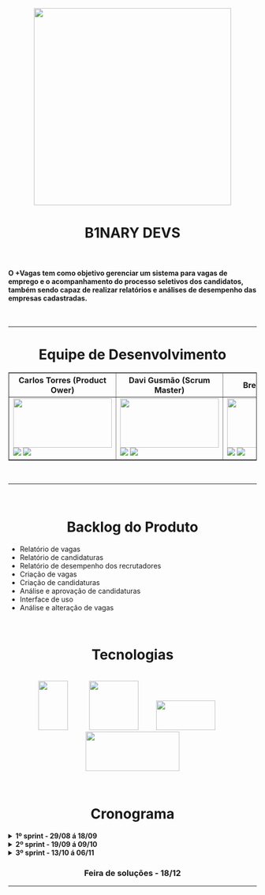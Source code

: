 <div align= "center">
<img src = "https://github.com/WallaceHS20/Testes/blob/main/logo%20(1).png" width="400" height="400" />

<h1>B1NARY DEVS </h1></br> 
</div>

  #### O **+Vagas** tem como objetivo gerenciar um sistema para vagas de emprego e o acompanhamento do processo seletivos dos candidatos, também sendo capaz de realizar relatórios e análises de desempenho das empresas cadastradas. 

<br>

--------------------------------------------------------------------------------------------------------------------------------------------------- 
<div align="center">

# **Equipe de Desenvolvimento** <br>

</div>
 
<table border="1">
<thead>
    <tr>
        <th>Carlos Torres (Product Ower) <width="100"/th>
          <th>Davi Gusmão (Scrum Master) <width="100"/th>
            <th>Breno Silva (Dev) <width="100"/th>
              <th>Gabriel Vieira (Dev) <width="100"/th>
                <th>Gui Santana (Dev) <width="100"/th>
                  <th>Larissa Souza (Dev) <width="100"/th>
                    <th>Wallace Honorato (Dev) <width="100"/th>
    </tr>
</thead>
<tbody>
    <tr>
        <td><img src="https://user-images.githubusercontent.com/101594950/173720182-1be62bbb-a684-41e7-9d27-28eae7359714.png" width="200" height="100" target="_blank"></a> <br> <a href="https://www.linkedin.com/in/carlos-torres-638b13210" target="_blank"><img src="https://img.shields.io/badge/-LinkedIn-%230077B5?style=for-the-badge&logo=linkedin&logoColor=white" target="_blank"></a> <a href="https://github.com/CarlosTorres2305" target="_blank"><img src="https://img.shields.io/badge/GitHub-100000?style=for-the-badge&logo=github&logoColor=white" target="_blank"></a> </td> 
                <td><img src="https://user-images.githubusercontent.com/101594950/173720182-1be62bbb-a684-41e7-9d27-28eae7359714.png" width="200" height="100" target="_blank"></a> <br> <a href="https://www.linkedin.com/in/davi-gusm%C3%A3o-a09421240" target="_blank"><img src="https://img.shields.io/badge/-LinkedIn-%230077B5?style=for-the-badge&logo=linkedin&logoColor=white" target="_blank"></a> <a href="https://github.com/Davign10" target="_blank"><img src="https://img.shields.io/badge/GitHub-100000?style=for-the-badge&logo=github&logoColor=white" target="_blank"></a> </td> 
                <td><img src="https://user-images.githubusercontent.com/101594950/173720182-1be62bbb-a684-41e7-9d27-28eae7359714.png" width="200" height="100" target="_blank"></a> <br> <a href="https://www.linkedin.com/in/breno-do-nascimento-silva" target="_blank"><img src="https://img.shields.io/badge/-LinkedIn-%230077B5?style=for-the-badge&logo=linkedin&logoColor=white" target="_blank"></a> <a href="https://github.com/Breno30" target="_blank"><img src="https://img.shields.io/badge/GitHub-100000?style=for-the-badge&logo=github&logoColor=white" target="_blank"></a> </td>
                <td><img src="https://user-images.githubusercontent.com/101594950/173720182-1be62bbb-a684-41e7-9d27-28eae7359714.png" width="200" height="100" target="_blank"></a> <br> <a href="https://www.linkedin.com/in/gabriel-silva-vieira-79166b208/" target="_blank"><img src="https://img.shields.io/badge/-LinkedIn-%230077B5?style=for-the-badge&logo=linkedin&logoColor=white" target="_blank"></a> <a href="https://github.com/DevBielgrazi" target="_blank"><img src="https://img.shields.io/badge/GitHub-100000?style=for-the-badge&logo=github&logoColor=white" target="_blank"></a> </td>
                <td><img src="https://user-images.githubusercontent.com/101594950/173720182-1be62bbb-a684-41e7-9d27-28eae7359714.png" width="200" height="100" target="_blank"></a> <br> <a href="https://www.linkedin.com/in/guilherme-santana-696535249" target="_blank"><img src="https://img.shields.io/badge/-LinkedIn-%230077B5?style=for-the-badge&logo=linkedin&logoColor=white" target="_blank"></a> <a href="https://github.com/1SGuilherme" target="_blank"><img src="https://img.shields.io/badge/GitHub-100000?style=for-the-badge&logo=github&logoColor=white" target="_blank"></a> </td>
                                <td><img src="https://user-images.githubusercontent.com/101594950/173720182-1be62bbb-a684-41e7-9d27-28eae7359714.png" width="200" height="100" target="_blank"></a> <br> <a href="https://www.linkedin.com/in/larissatsouza" target="_blank"><img src="https://img.shields.io/badge/-LinkedIn-%230077B5?style=for-the-badge&logo=linkedin&logoColor=white" target="_blank"></a> <a href="https://github.com/larissasouz" target="_blank"><img src="https://img.shields.io/badge/GitHub-100000?style=for-the-badge&logo=github&logoColor=white" target="_blank"></a> </td>
                                                <td><img src="https://user-images.githubusercontent.com/101594950/173720182-1be62bbb-a684-41e7-9d27-28eae7359714.png" width="200" height="100" target="_blank"></a> <br> <a href="https://www.linkedin.com/in/wallace-honorato-b15a3b1a2" target="_blank"><img src="https://img.shields.io/badge/-LinkedIn-%230077B5?style=for-the-badge&logo=linkedin&logoColor=white" target="_blank"></a> <a href="https://github.com/WallaceHS20" target="_blank"><img src="https://img.shields.io/badge/GitHub-100000?style=for-the-badge&logo=github&logoColor=white" target="_blank"></a> </td>
    </tr>
</tbody>
<tfoot>
</tfoot>
</table>
<br>

---------------------------------------------------------------------------------------------------------------------------------------------
<div align = "center"><br>
 
# Backlog do Produto
 
</div>
 
- Relatório de vagas
- Relatório de candidaturas
- Relatório de desempenho dos recrutadores
- Criação de vagas
- Criação de candidaturas
- Análise e aprovação de candidaturas
- Interface de uso
- Análise e alteração de vagas

<div align= "center">
 
 <br>

# Tecnologias <br>
 
<br ><img src = "https://user-images.githubusercontent.com/101594950/186548020-70fe6c79-a090-46f9-91e4-ebf6200d9a75.png" width="60" height="100" /> &nbsp; &nbsp; &nbsp; &nbsp; &nbsp; <img src = "https://user-images.githubusercontent.com/101594950/186552334-e74856f0-294a-46e7-bde3-f06b42e9bb57.png" width="100" height="100" /> &nbsp; &nbsp; &nbsp; &nbsp; <img src = "https://user-images.githubusercontent.com/101594950/186552399-591df955-f423-4ac6-8474-6d7a7c05c69c.png" width="120" height="60" /> &nbsp; &nbsp; &nbsp; <img src = "https://user-images.githubusercontent.com/101594950/186661772-cc028ca9-489e-43bd-969b-8a57dfb2e516.png" width="190" height="80" />
</div> <br>

<div align="center">

# Cronograma
  
</div>
  
<details>
  
 **<summary> 1º sprint - 29/08 á 18/09 </summary><br>**
  
* **a definir**
* a definir
* a definir


<hr>
  
 #### imagens programa exemplo
  
 <b>[Documentação a ser realizada](https://github.com/fatec-bd1sem/Otus/files/8696015/sprint1.pdf)</b>
 <br>

 <b>Gráfico de Burndown</b>
 <br>
 ![image](https://user-images.githubusercontent.com/59184811/168484736-37a60122-cb39-4e7b-b6a9-21bc38cad026.png)

</details>


<details>
  
 **<summary> 2º sprint - 19/09 á 09/10 </summary><br>**
  
* **a definir**
* a definir
* a definir

<hr> 
 
 <b>[Documentação a ser realizada](https://github.com/fatec-bd1sem/Otus/files/8696015/sprint1.pdf)</b>
 <br>
 
 <b>Gráfico de Burndown</b>
 <br>
 ![image](https://user-images.githubusercontent.com/59184811/168485529-45118439-b08c-407c-9c9c-c268228f491d.png)

 </details>
 
 <details>
  
 **<summary> 3º sprint - 13/10 á 06/11 </summary>**
* **a definir**
* a definir
* a definir

<hr>

 <b>[Documentação a ser realizada](https://github.com/fatec-bd1sem/Otus/files/8696015/sprint1.pdf)</b>
 <br>
 
 <b>Gráfico de Burndown</b>
 <br>
 ![image](https://user-images.githubusercontent.com/59184811/172053967-04975a0d-f20c-468d-accd-427b3ac6f528.png)

 </details>

<div align="center">

### Feira de soluções - 18/12 

</div>
  
<hr>
